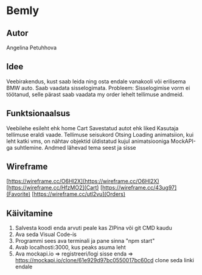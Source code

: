 # Bemly

<div></div>

## Autor
Angelina Petuhhova

## Idee
Veebirakendus, kust saab leida ning osta endale vanakooli või erilisema BMW auto. Saab vaadata sisselogimata. 
Probleem: Sisselogimise vorm ei töötanud, selle pärast saab vaadata my order lehelt tellimuse andmeid.

## Funktsionaalsus
Veebilehe esileht ehk home
Cart
Savestatud autot ehk liked
Kasutaja tellimuse eraldi vaade. Tellimuse seisukord
Otsing
Loading animatsiion, kui leht katki vms, on nähtav objektid üldistatud kujul animatsiooniga
MockAPI-ga suhtlemine. Andmed lähevad tema seest ja sisse

## Wireframe
[https://wireframe.cc/O6Hl2X](https://wireframe.cc/O6Hl2X)
[https://wireframe.cc/HfzMO2](Cart)
[https://wireframe.cc/43ug97](Favorite)
[https://wireframe.cc/utl2vu](Orders)

## Käivitamine
1. Salvesta koodi enda arvuti peale kas ZIPina või git CMD kaudu
2. Ava seda Visual Code-is
3. Programmi sees ava terminali ja pane sinna "npm start"
4. Avab localhosti:3000, kus peaks asuma leht
5. Ava mockapi.io => registreeri/logi sisse enda => https://mockapi.io/clone/61e929d97bc0550017bc60cd clone seda linki endale